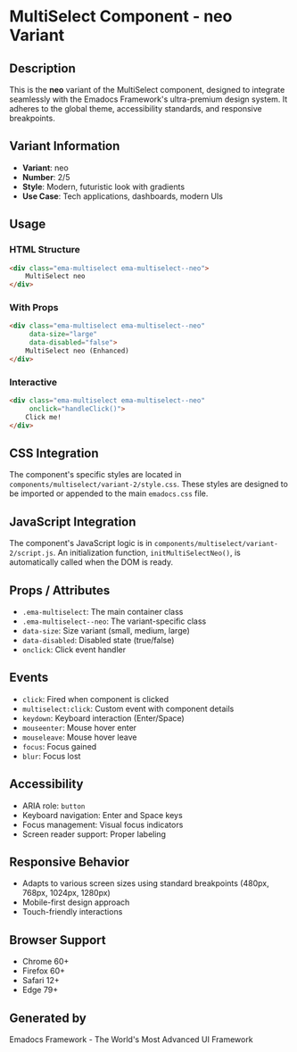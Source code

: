# MultiSelect Component - neo Variant

## Description
This is the **neo** variant of the MultiSelect component, designed to integrate seamlessly with the Emadocs Framework's ultra-premium design system. It adheres to the global theme, accessibility standards, and responsive breakpoints.

## Variant Information
- **Variant**: neo
- **Number**: 2/5
- **Style**: Modern, futuristic look with gradients
- **Use Case**: Tech applications, dashboards, modern UIs

## Usage

### HTML Structure
```html
<div class="ema-multiselect ema-multiselect--neo">
    MultiSelect neo
</div>
```

### With Props
```html
<div class="ema-multiselect ema-multiselect--neo" 
     data-size="large" 
     data-disabled="false">
    MultiSelect neo (Enhanced)
</div>
```

### Interactive
```html
<div class="ema-multiselect ema-multiselect--neo" 
     onclick="handleClick()">
    Click me!
</div>
```

## CSS Integration
The component's specific styles are located in `components/multiselect/variant-2/style.css`. These styles are designed to be imported or appended to the main `emadocs.css` file.

## JavaScript Integration
The component's JavaScript logic is in `components/multiselect/variant-2/script.js`. An initialization function, `initMultiSelectNeo()`, is automatically called when the DOM is ready.

## Props / Attributes
- `.ema-multiselect`: The main container class
- `.ema-multiselect--neo`: The variant-specific class
- `data-size`: Size variant (small, medium, large)
- `data-disabled`: Disabled state (true/false)
- `onclick`: Click event handler

## Events
- `click`: Fired when component is clicked
- `multiselect:click`: Custom event with component details
- `keydown`: Keyboard interaction (Enter/Space)
- `mouseenter`: Mouse hover enter
- `mouseleave`: Mouse hover leave
- `focus`: Focus gained
- `blur`: Focus lost

## Accessibility
- ARIA role: `button`
- Keyboard navigation: Enter and Space keys
- Focus management: Visual focus indicators
- Screen reader support: Proper labeling

## Responsive Behavior
- Adapts to various screen sizes using standard breakpoints (480px, 768px, 1024px, 1280px)
- Mobile-first design approach
- Touch-friendly interactions

## Browser Support
- Chrome 60+
- Firefox 60+
- Safari 12+
- Edge 79+

## Generated by
Emadocs Framework - The World's Most Advanced UI Framework
